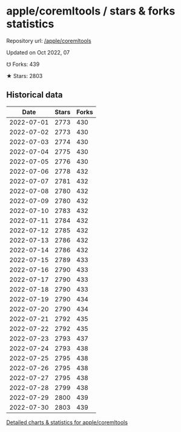 # apple/coremltools / stars & forks statistics

Repository url: [/apple/coremltools](https://github.com/apple/coremltools)

Updated on Oct 2022, 07

☋ Forks: 439

★ Stars: 2803

## Historical data
| Date | Stars | Forks |
|------|-------|-------|
| 2022-07-01 | 2773 | 430 | 
| 2022-07-02 | 2773 | 430 | 
| 2022-07-03 | 2774 | 430 | 
| 2022-07-04 | 2775 | 430 | 
| 2022-07-05 | 2776 | 430 | 
| 2022-07-06 | 2778 | 432 | 
| 2022-07-07 | 2781 | 432 | 
| 2022-07-08 | 2780 | 432 | 
| 2022-07-09 | 2780 | 432 | 
| 2022-07-10 | 2783 | 432 | 
| 2022-07-11 | 2784 | 432 | 
| 2022-07-12 | 2785 | 432 | 
| 2022-07-13 | 2786 | 432 | 
| 2022-07-14 | 2786 | 432 | 
| 2022-07-15 | 2789 | 433 | 
| 2022-07-16 | 2790 | 433 | 
| 2022-07-17 | 2790 | 433 | 
| 2022-07-18 | 2790 | 433 | 
| 2022-07-19 | 2790 | 434 | 
| 2022-07-20 | 2790 | 434 | 
| 2022-07-21 | 2792 | 435 | 
| 2022-07-22 | 2792 | 435 | 
| 2022-07-23 | 2793 | 437 | 
| 2022-07-24 | 2793 | 438 | 
| 2022-07-25 | 2795 | 438 | 
| 2022-07-26 | 2795 | 438 | 
| 2022-07-27 | 2795 | 438 | 
| 2022-07-28 | 2799 | 438 | 
| 2022-07-29 | 2800 | 439 | 
| 2022-07-30 | 2803 | 439 | 


[Detailed charts & statistics for apple/coremltools](https://reviewgithub.com/rep/apple/coremltools)
